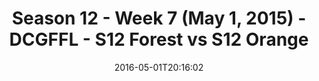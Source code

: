 ---
title: Season 12 - Week 7 (May 1, 2015) - DCGFFL - S12 Forest vs S12 Orange
teams-score:
- team: _teams/s12-forest.md
  score: 18
- team: _teams/s12-orange.md
  score: 26
mvp: Ricky Junquera (Forest), Sean Karson (Orange)
game-ball: Jason Juffras (Forest), Sam Brown (Orange)
sportsperson: ''
season: 12
week: 7
date: '2016-05-01T20:16:02'
pageid: season-12-week-7-may-1-2015-4179-vs-4181
---